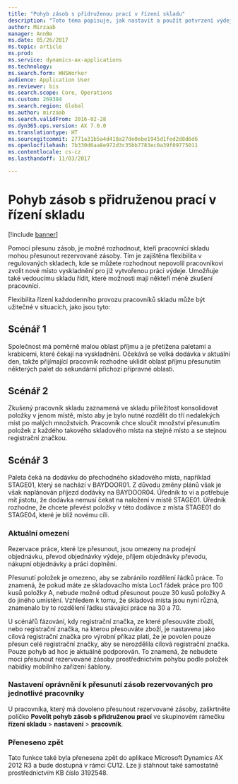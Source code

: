 ```yaml
---
title: "Pohyb zásob s přidruženou prací v řízení skladu"
description: "Toto téma popisuje, jak nastavit a použít potvrzení výdeje kusů a registrační značky z mobilního zařízení."
author: Mirzaab
manager: AnnBe
ms.date: 05/26/2017
ms.topic: article
ms.prod: 
ms.service: dynamics-ax-applications
ms.technology: 
ms.search.form: WHSWorker
audience: Application User
ms.reviewer: bis
ms.search.scope: Core, Operations
ms.custom: 269384
ms.search.region: Global
ms.author: mirzaab
ms.search.validFrom: 2016-02-28
ms.dyn365.ops.version: AX 7.0.0
ms.translationtype: HT
ms.sourcegitcommit: 2771a31b5a4d418a27de0ebe1945d1fed2d8d6d6
ms.openlocfilehash: 7b330d6aa8e972d3c35bb7783ec0a39f09775011
ms.contentlocale: cs-cz
ms.lasthandoff: 11/03/2017

---
```


# <a name="movement-of-inventory-with-associated-work-in-warehouse-management"></a>Pohyb zásob s přidruženou prací v řízení skladu

[!include [banner](../includes/banner.md)]

Pomocí přesunu zásob, je možné rozhodnout, kteří pracovníci skladu mohou přesunout rezervované zásoby. Tím je zajištěna flexibilita v regulovaných skladech, kde se můžete rozhodnout nepovolil pracovníkovi zvolit nové místo vyskladnění pro již vytvořenou práci výdeje. Umožňuje také vedoucímu skladu řídit, které možnosti mají někteří méně zkušení pracovníci.

Flexibilita řízení každodenního provozu pracovníků skladu může být užitečné v situacích, jako jsou tyto:

## <a name="scenario-1"></a>Scénář 1
Společnost má poměrně malou oblast příjmu a je přetížena paletami a krabicemi, které čekají na vyskladnění. Očekává se velká dodávka v aktuální den, takže přijímající pracovník rozhodne uklidit oblast příjmu přesunutím některých palet do sekundární příchozí přípravné oblasti.

## <a name="scenario-2"></a>Scénář 2
Zkušený pracovník skladu zaznamená ve skladu příležitost konsolidovat položky v jenom místě, místo aby je bylo nutné rozdělit do tří nedalekých míst po malých množstvích. Pracovník chce sloučit množství přesunutím položek z každého takového skladového místa na stejné místo a se stejnou registrační značkou.

## <a name="scenario-3"></a>Scénář 3
Paleta čeká na dodávku do přechodného skladového místa, například STAGE01, který se nachází v BAYDOOR01. Z důvodu změny plánů však je však naplánován příjezd dodávky na BAYDOOR04. Úředník to ví a potřebuje mít jistotu, že dodávka nemusí čekat na naložení v místě STAGE01. Úředník rozhodne, že chcete převést položky v této dodávce z místa STAGE01 do STAGE04, které je blíž novému cíli.

### <a name="current-limitations"></a>Aktuální omezení

Rezervace práce, které lze přesunout, jsou omezeny na prodejní objednávku, převod objednávky výdeje, příjem objednávky převodu, nákupní objednávky a práci doplnění.

Přesunutí položek je omezeno, aby se zabránilo rozdělení řádků práce. To znamená, že pokud máte ze skladovacího místa Loc1 řádek práce pro 100 kusů položky A, nebude možné odtud přesunout pouze 30 kusů položky A do jiného umístění. Vzhledem k tomu, že skladová místa jsou nyní různá, znamenalo by to rozdělení řádku stávající práce na 30 a 70.

U scénářů fázování, kdy registrační značka, ze které přesouváte zboží, nebo registrační značka, na kterou přesouváte zboží, je nastavena jako cílová registrační značka pro výrobní příkaz platí, že je povolen pouze přesun celé registrační značky, aby se nerozdělila cílová registrační značka.
Pouze pohyb ad hoc je aktuálně podporován. To znamená, že nebudete moci přesunout rezervované zásoby prostřednictvím pohybu podle položek nabídky mobilního zařízení šablony.

### <a name="set-up-permission-to-move-reserved-inventory-for-individual-workers"></a>Nastavení oprávnění k přesunutí zásob rezervovaných pro jednotlivé pracovníky

U pracovníka, který má dovoleno přesunout rezervované zásoby, zaškrtněte políčko **Povolit pohyb zásob s přidruženou prací** ve skupinovém rámečku **řízení skladu** > **nastavení** > **pracovník**.  

### <a name="backported"></a>Přeneseno zpět

Tato funkce také byla přenesena zpět do aplikace Microsoft Dynamics AX 2012 R3 a bude dostupná v rámci CU12.
Lze ji stáhnout také samostatně prostřednictvím KB číslo 3192548. 


